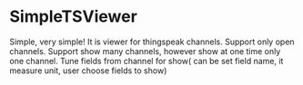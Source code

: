 # SimpleTSViewer
Simple, very simple! It is viewer for thingspeak channels. 
Support only open channels. Support show many channels, however show at one time only one channel. 
Tune fields from channel for show( can be set field name, it measure unit, user choose fields to show)

